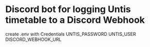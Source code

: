# Discord bot for logging Untis timetable to a Discord Webhook 
create .env with Credentials
UNTIS_PASSWORD
UNTIS_USER
DISCORD_WEBHOOK_URL